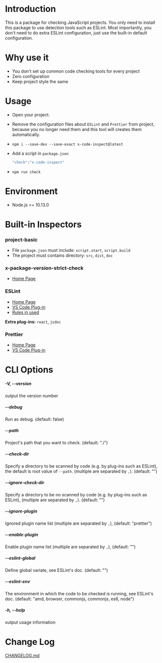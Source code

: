 # Introduction

This is a package for checking JavaScript projects. You only need to install this package to use detection tools such as ESLint. Most importantly, you don't need to do extra ESLint configuration, just use the built-in default configuration.

# Why use it

- You don't set up common code checking tools for every project
- Zero configuration
- Keep project style the same

# Usage

- Open your project.

- Remove the configuration files about `ESLint` and `Prettier` from project, because you no longer need them and this tool will creates them automatically.

- `npm i --save-dev --save-exact x-code-inspect@latest`

- Add a script in `package.json`

  ```bash
  "check":"x-code-inspect"
  ```

- `npm run check`

# Environment

- Node.js >= 10.13.0

# Built-in Inspectors

### project-basic

- File `package.json` must include: `script.start`, `script.build`
- The project must contains directory: `src`, `dist`, `doc`

### x-package-version-strict-check

- [Home Page](https://github.com/xucongli1989/x-package-version-strict-check)

### ESLint

- [Home Page](https://eslint.org/)
- [VS Code Plug-in](https://marketplace.visualstudio.com/items?itemName=dbaeumer.vscode-eslint#review-details)
- [Rules in used](src/config/eslint_light.json)

**Extra plug-ins:** `react`, `jsdoc`

### Prettier

- [Home Page](https://prettier.io/docs/en/index.html)
- [VS Code Plug-in](https://marketplace.visualstudio.com/items?itemName=esbenp.prettier-vscode#review-details)

# CLI Options

##### -V, --version

output the version number

##### --debug

Run as debug. (default: false)

##### --path

Project's path that you want to check. (default: "./")

##### --check-dir

Specify a directory to be scanned by code (e.g. by plug-ins such as ESLint), the default is root value of `--path`. (multiple are separated by `,`). (default: "")

##### --ignore-check-dir

Specify a directory to be no scanned by code (e.g. by plug-ins such as ESLint), (multiple are separated by `,`). (default: "")

##### --ignore-plugin

Ignored plugin name list (multiple are separated by `,`), (default: "prettier")

##### --enable-plugin

Enable plugin name list (multiple are separated by `,`), (default: "")

##### --eslint-global

Define global variate, see ESLint's doc. (default: "")

##### --eslint-env

The environment in which the code to be checked is running, see ESLint's doc. (default: "amd, browser, commonjs, commonjs, es6, node")

##### -h, --help

output usage information

# Change Log

[CHANGELOG.md](CHANGELOG.md)
